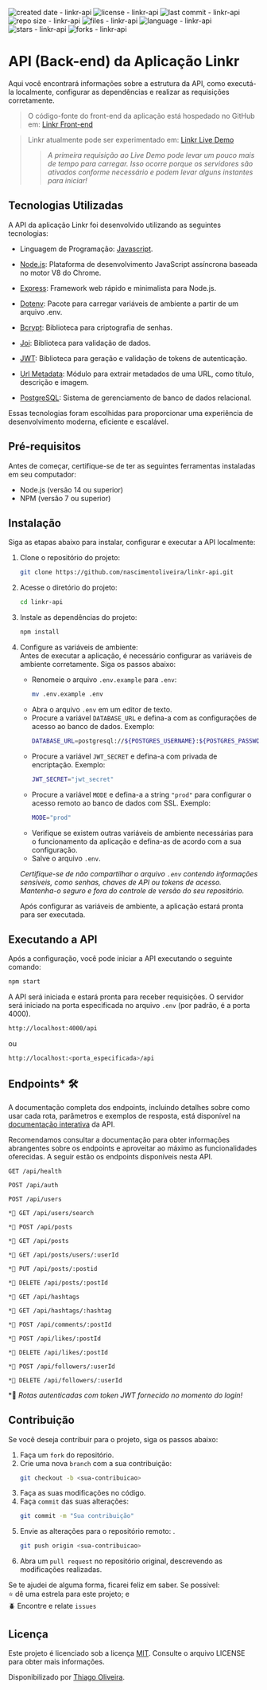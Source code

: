 ![created date - linkr-api](https://img.shields.io/date/1671332400?color=007ec6&label=created&style=flat-square)
![license - linkr-api](https://img.shields.io/github/license/nascimentoliveira/linkr-api?color=007ec6&style=flat-square)
![last commit - linkr-api](https://img.shields.io/github/last-commit/nascimentoliveira/linkr-api?color=007ec6&style=flat-square)
![repo size - linkr-api](https://img.shields.io/github/repo-size/nascimentoliveira/linkr-api?color=007ec6&style=flat-square)
![files - linkr-api](https://img.shields.io/github/directory-file-count/nascimentoliveira/linkr-api?color=007ec6&style=flat-square)
![language - linkr-api](https://img.shields.io/github/languages/top/nascimentoliveira/linkr-api?color=007ec6&style=flat-square)
![stars - linkr-api](https://img.shields.io/github/stars/nascimentoliveira/linkr-api?color=007ec6&style=flat-square)
![forks - linkr-api](https://img.shields.io/github/forks/nascimentoliveira/linkr-api?color=007ec6&style=flat-square)

# API (Back-end) da Aplicação Linkr

Aqui você encontrará informações sobre a estrutura da API, como executá-la localmente, configurar as dependências e realizar as requisições corretamente.

> O código-fonte do front-end da aplicação está hospedado no GitHub em: [Linkr Front-end](https://github.com/nascimentoliveira/linkr)

> Linkr atualmente pode ser experimentado em: [Linkr Live Demo](https://nascimentoliveira-linkr.vercel.app)
>  
>> *A primeira requisição ao Live Demo pode levar um pouco mais de tempo para carregar. Isso ocorre porque os servidores são ativados conforme necessário e podem levar alguns instantes para iniciar!*

## Tecnologias Utilizadas

A API da aplicação Linkr foi desenvolvido utilizando as seguintes tecnologias:

- Linguagem de Programação: [Javascript](https://developer.mozilla.org/pt-BR/docs/Web/JavaScript/Reference).

- [Node.js](https://nodejs.org/en/about): Plataforma de desenvolvimento JavaScript assíncrona baseada no motor V8 do Chrome.
- [Express](https://expressjs.com/pt-br/): Framework web rápido e minimalista para Node.js.
- [Dotenv](https://www.npmjs.com/package/dotenv): Pacote para carregar variáveis de ambiente a partir de um arquivo .env.
- [Bcrypt](https://www.npmjs.com/package/bcrypt): Biblioteca para criptografia de senhas.
- [Joi](https://joi.dev/): Biblioteca para validação de dados.
- [JWT](https://www.npmjs.com/package/jsonwebtoken): Biblioteca para geração e validação de tokens de autenticação.
- [Url Metadata](https://www.npmjs.com/package/url-metadata): Módulo para extrair metadados de uma URL, como título, descrição e imagem.
- [PostgreSQL](https://www.postgresql.org/about/): Sistema de gerenciamento de banco de dados relacional.


Essas tecnologias foram escolhidas para proporcionar uma experiência de desenvolvimento moderna, eficiente e escalável.

## Pré-requisitos

Antes de começar, certifique-se de ter as seguintes ferramentas instaladas em seu computador:
-   Node.js (versão 14 ou superior)
-   NPM (versão 7 ou superior)

## Instalação

Siga as etapas abaixo para instalar, configurar e executar a API localmente:

1. Clone o repositório do projeto:
    ```bash
    git clone https://github.com/nascimentoliveira/linkr-api.git
    ```
2. Acesse o diretório do projeto:
    ```bash
    cd linkr-api
    ```
3. Instale as dependências do projeto:
    ```bash
    npm install
    ```
4. Configure as variáveis de ambiente:  
    Antes de executar a aplicação, é necessário configurar as variáveis de ambiente corretamente. Siga os passos abaixo:
    -  Renomeie o arquivo `.env.example` para `.env`:
        ```bash
        mv .env.example .env
        ```
    - Abra o arquivo `.env` em um editor de texto.
    - Procure a variável `DATABASE_URL` e defina-a com as configurações de acesso ao banco de dados. Exemplo:  
        ```bash
        DATABASE_URL=postgresql://${POSTGRES_USERNAME}:${POSTGRES_PASSWORD}@${POSTGRES_HOST}:${POSTGRES_PORT}/${POSTGRES_DATABASE}?schema=public
        ```
    - Procure a variável `JWT_SECRET` e defina-a com privada de encriptação. Exemplo:  
        ```bash
        JWT_SECRET="jwt_secret"
        ```
    - Procure a variável `MODE` e defina-a a string `"prod"` para configurar o acesso remoto ao banco de dados com SSL. Exemplo:  
        ```bash
        MODE="prod"
        ```
    - Verifique se existem outras variáveis de ambiente necessárias para o funcionamento da aplicação e defina-as de acordo com a sua configuração.
    - Salve o arquivo `.env`.
    
    *Certifique-se de não compartilhar o arquivo `.env` contendo informações sensíveis, como senhas, chaves de API ou tokens de acesso. Mantenha-o seguro e fora do controle de versão do seu repositório.*

    Após configurar as variáveis de ambiente, a aplicação estará pronta para ser executada.

## Executando a API

Após a configuração, você pode iniciar a API executando o seguinte comando:
  ```bash
  npm start
  ```
A API será iniciada e estará pronta para receber requisições.
O servidor será iniciado na porta especificada no arquivo `.env` (por padrão, é a porta 4000).
  ```bash
  http://localhost:4000/api
  ```
ou 
  ```bash
  http://localhost:<porta_especificada>/api
  ```

## Endpoints* 🛠

A documentação completa dos endpoints, incluindo detalhes sobre como usar cada rota, parâmetros e exemplos de resposta, está disponível na [documentação interativa](https://linkr-api-kbny.onrender.com/api/docs/) da API.

Recomendamos consultar a documentação para obter informações abrangentes sobre os endpoints e aproveitar ao máximo as funcionalidades oferecidas. A seguir estão os endpoints disponíveis nesta API.

```
GET /api/health
```
```
POST /api/auth
```
```
POST /api/users
```
```
*🔐 GET /api/users/search
```
```
*🔐 POST /api/posts
```
```
*🔐 GET /api/posts
```
```
*🔐 GET /api/posts/users/:userId
```
```
*🔐 PUT /api/posts/:postid
```
```
*🔐 DELETE /api/posts/:postId
```
```
*🔐 GET /api/hashtags
```
```
*🔐 GET /api/hashtags/:hashtag
```
```
*🔐 POST /api/comments/:postId
```
```
*🔐 POST /api/likes/:postId
```
```
*🔐 DELETE /api/likes/:postId
```
```
*🔐 POST /api/followers/:userId
```
```
*🔐 DELETE /api/followers/:userId
```

*🔐 *Rotas autenticadas com token JWT fornecido no momento do login!*

## Contribuição

Se você deseja contribuir para o projeto, siga os passos abaixo:

1. Faça um `fork` do repositório.
2. Crie uma nova `branch` com a sua contribuição: 
    ```bash
    git checkout -b <sua-contribuicao>
    ```
3. Faça as suas modificações  no código.
4. Faça `commit` das suas alterações:
    ```bash
    git commit -m "Sua contribuição"
    ```
5. Envie as alterações para o repositório remoto: .
    ```bash
    git push origin <sua-contribuicao>
    ```
6. Abra um `pull request` no repositório original, descrevendo as modificações realizadas.

Se te ajudei de alguma forma, ficarei feliz em saber. Se possível:  
⭐️ dê uma estrela para este projeto; e   
🪲 Encontre e relate `issues`

## Licença

Este projeto é licenciado sob a licença [MIT](https://choosealicense.com/licenses/mit/). Consulte o arquivo LICENSE para obter mais informações.

Disponibilizado por [Thiago Oliveira](https://www.linkedin.com/in/nascimentoliveira/).